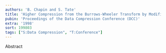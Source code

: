 ```yaml
---
authors: 'B. Chapin and S. Tate'
title: 'Higher Compression from the Burrows-Wheeler Transform by Modified Sorting'
pubin: 'Proceedings of the Data Compression Conference (DCC)'
extra: '1998'
sort: 199803
tags: ["S:Data Compression", "T:Conference"]
---
```

Abstract
